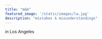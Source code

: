 ```yaml
---
title: "m&m"
featured_image: '/static/images/la.jpg'
description: "mistakes & misunderstandings"
---
```

in Los Angeles
